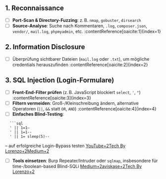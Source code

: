 
## 1. Reconnaissance
- [ ] **Port-Scan & Directory-Fuzzing**: z. B. `nmap`, `gobuster`, `dirsearch`
- [ ] **Source-Analyse**: Suche nach Kommentaren, `.log`, `composer.json`, `vendor/`, `mail.log`, `phpmyadmin`, etc. :contentReference[oaicite:1]{index=1}

## 2. Information Disclosure
- [ ] Überprüfung sichtbarer Dateien (`mail.log` oder `.txt`), um mögliche credentials herauszufinden :contentReference[oaicite:2]{index=2}

## 3. SQL Injection (Login-Formulare)
- [ ] **Front-End-Filter prüfen** (z. B. JavaScript blockiert `select`, `'`, `"`) :contentReference[oaicite:3]{index=3}
- [ ] **Filtern vermeiden**: Groß-/Kleinschreibung ändern, alternative Operatoren (`||`, `&&` statt `OR`, `AND`) :contentReference[oaicite:4]{index=4}
- [ ] **Einfaches Blind-Testing**:

```
  ```sql
  ' || 1=1–  
  ' || 1=1-- 
  ' || 1= sleep(5)--  
```

– auf erfolgreiche Login-Bypass testen [YouTube+2Tech By Lorenzo+2Medium+2](https://techbylorenzo.com/tryhackme-injectics-walkthrough-writeup/?utm_source=chatgpt.com)

- [ ] **Tools einsetzen**: Burp Repeater/Intruder oder `sqlmap`, insbesondere für time-/boolean-based Blind-SQLi [Medium+2aviskase+2Tech By Lorenzo+2](https://www.aviskase.com/articles/2025/02/13/writeup-tryhackme-injectics/?utm_source=chatgpt.com)